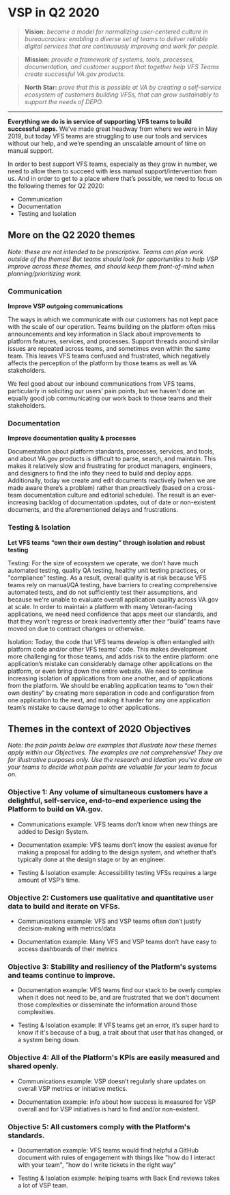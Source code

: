 # VSP in Q2 2020

> **Vision:** *become a model for normalizing user-centered culture in bureaucracies: enabling a diverse set of teams to deliver reliable digital services that are continuously improving and work for people.*

> **Mission:** *provide a framework of systems, tools, processes, documentation, and customer support that together help VFS Teams create successful VA.gov products.*

> **North Star:** *prove that this is possible at VA by creating a self-service ecosystem of customers building VFSs, that can grow sustainably to support the needs of DEPO.*

---

**Everything we do is in service of supporting VFS teams to build successful apps.** We’ve made great headway from where we were in May 2019, but today VFS teams are struggling to use our tools and services without our help, and we’re spending an unscalable amount of time on manual support.

In order to best support VFS teams, especially as they grow in number, we need to allow them to succeed with less manual support/intervention from us. And in order to get to a place where that’s possible, we need to focus on the following themes for Q2 2020:

- Communication
- Documentation
- Testing and Isolation

## More on the Q2 2020 themes

*Note: these are not intended to be prescriptive. Teams can plan work outside of the themes! But teams should look for opportunities to help VSP improve across these themes, and should  keep them front-of-mind when planning/prioritizing work.*

### Communication

**Improve VSP outgoing communications**

The ways in which we communicate with our customers has not kept pace with the scale of our operation. Teams building on the platform often miss announcements and key information in Slack about improvements to platform features, services, and processes. Support threads around similar issues are repeated across teams, and sometimes even within the same team. This leaves VFS teams confused and frustrated, which negatively affects the perception of the platform by those teams as well as VA stakeholders.

We feel good about our inbound communications from VFS teams, particularly in soliciting our users’ pain points, but we haven’t done an equally good job communicating our work back to those teams and their stakeholders.

### Documentation
**Improve documentation quality & processes**

Documentation about platform standards, processes, services, and tools, and about VA.gov products is difficult to parse, search, and maintain. This makes it relatively slow and frustrating for product managers, engineers, and designers to find the info they need to build and deploy apps. Additionally, today we create and edit documents reactively (when we are made aware there’s a problem) rather than proactively (based on a cross-team documentation culture and editorial schedule). The result is an ever-increasing backlog of documentation updates, out of date or non-existent documents, and the aforementioned delays and frustrations.

### Testing & Isolation

**Let VFS teams “own their own destiny” through isolation and robust testing**

Testing: For the size of ecosystem we operate, we don't have much automated testing, quality QA testing, healthy unit testing practices, or "compliance" testing. As a result, overall quality is at risk because VFS teams rely on manual/QA testing, have barriers to creating comprehensive automated tests, and do not sufficiently test their assumptions, and because we're unable to evaluate overall application quality across VA.gov at scale. In order to maintain a platform with many Veteran-facing applications, we need need confidence that apps meet our standards, and that they won't regress or break inadvertently after their “build” teams have moved on due to contract changes or otherwise.

Isolation: Today, the code that VFS teams develop is often entangled with platform code and/or other VFS teams’ code. This makes development more challenging for those teams, and adds risk to the entire platform: one application’s mistake can considerably damage other applications on the platform, or even bring down the entire website. We need to continue increasing isolation of applications from one another, and of applications from the platform. We should be enabling application teams to “own their own destiny” by creating more separation in code and configuration from one application to the next, and making it harder for any one application team’s mistake to cause damage to other applications.

## Themes in the context of 2020 Objectives

*Note: the pain points below are examples that illustrate how these themes apply within our Objectives. The examples are not comprehensive! They are for illustrative purposes only. Use the research and ideation you’ve done on your teams to decide what pain points are valuable for your team to focus on.*

### Objective 1: Any volume of simultaneous customers have a delightful, self-service, end-to-end experience using the Platform to build on VA.gov.

- Communications example: VFS teams don’t know when new things are added to Design System.

- Documentation example: VFS teams don’t know the easiest avenue for making a proposal for adding to the design system, and whether that’s typically done at the design stage or by an engineer.

-  Testing & Isolation example: Accessibility testing VFSs requires a large amount of VSP’s time.

### Objective 2: Customers use qualitative and quantitative user data to build and iterate on VFSs.

- Communications example: VFS and VSP teams often don’t justify decision-making with metrics/data

- Documentation example: Many VFS and VSP teams don’t have easy to access dashboards of their metrics

### Objective 3: Stability and resiliency of the Platform's systems and teams continue to improve.	

- Documentation example: VFS teams find our stack to be overly complex when it does not need to be, and are frustrated that we don't document those complexities or disseminate the information around those complexities.

- Testing & Isolation example: If VFS teams get an error, it’s super hard to know if it's because of a bug, a trait about that user that has changed, or a system being down.

### Objective 4: All of the Platform's KPIs are easily measured and shared openly.	

- Communications example: VSP doesn’t regularly share updates on overall VSP metrics or initiative metics.

- Documentation example: info about how success is measured for VSP overall and for VSP initiatives is hard to find and/or non-existent.

### Objective 5: All customers comply with the Platform's standards.

- Documentation example: VFS teams would find helpful a GitHub document with rules of engagement with things like "how do I interact with your team", "how do I write tickets in the right way"

- Testing & Isolation example: helping teams with Back End reviews takes a lot of VSP team. 
